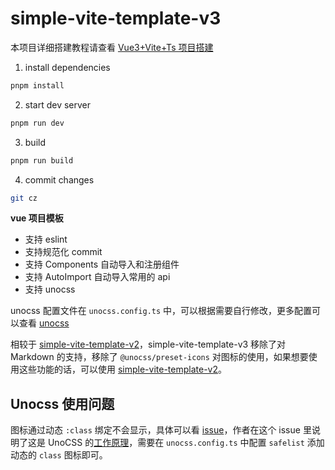 # simple-vite-template-v3

本项目详细搭建教程请查看 [Vue3+Vite+Ts 项目搭建](https://webb1an.github.io/blog/article/2023/10.html)

1. install dependencies

```bash
pnpm install
```

2. start dev server

```bash
pnpm run dev
```

3. build

```bash
pnpm run build
```

4. commit changes

```bash
git cz
```



**vue 项目模板**

- 支持 eslint
- 支持规范化 commit
- 支持 Components 自动导入和注册组件
- 支持 AutoImport 自动导入常用的 api
- 支持 unocss

unocss 配置文件在 `unocss.config.ts` 中，可以根据需要自行修改，更多配置可以查看 [unocss](https://unocss.dev/guide/)


相较于 [simple-vite-template-v2](https://github.com/webB1an/simple-vite-template-v2)，simple-vite-template-v3 移除了对 Markdown 的支持，移除了 `@unocss/preset-icons` 对图标的使用，如果想要使用这些功能的话，可以使用 [simple-vite-template-v2](https://github.com/webB1an/simple-vite-template-v2)。


## Unocss 使用问题

图标通过动态 `:class` 绑定不会显示，具体可以看 [issue](https://github.com/unocss/unocss/issues/1355)，作者在这个 issue 里说明了这是 UnoCSS 的[工作原理](https://github.com/unocss/unocss#scanning)，需要在 `unocss.config.ts` 中配置 `safelist` 添加动态的 `class` 图标即可。


